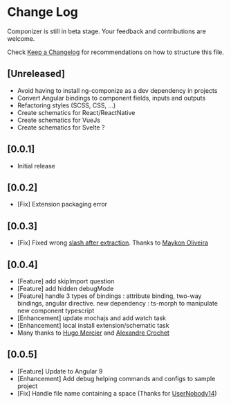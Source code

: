 # Change Log

Componizer is still in beta stage. Your feedback and contributions are welcome.

Check [Keep a Changelog](http://keepachangelog.com/) for recommendations on how to structure this file.

## [Unreleased]

- Avoid having to install ng-componize as a dev dependency in projects
- Convert Angular bindings to component fields, inputs and outputs
- Refactoring styles (SCSS, CSS, ...)
- Create schematics for React/ReactNative
- Create schematics for VueJs
- Create schematics for Svelte ?

## [0.0.1]

- Initial release

## [0.0.2]

- [Fix] Extension packaging error

## [0.0.3]

- [Fix] Fixed wrong [slash after extraction](https://github.com/bilelmsekni/componizer/issues/5). Thanks to [Maykon Oliveira](https://github.com/maykon-oliveira)

## [0.0.4]

- [Feature] add skipImport question
- [Feature] add hidden debugMode
- [Feature] handle 3 types of bindings : attribute binding, two-way bindings, angular directive. new dependency : ts-morph  to manipulate new component typescript
- [Enhancement] update mochajs and add watch task
- [Enhancement] local install extension/schematic task
- Many thanks to [Hugo Mercier](https://github.com/hugoparis19) and [Alexandre Crochet](https://github.com/ekaliroots)

## [0.0.5]

- [Feature] Update to Angular 9
- [Enhancement] Add debug helping commands and configs to sample project
- [Fix] Handle file name containing a space (Thanks for [UserNobody14](https://github.com/UserNobody14))
